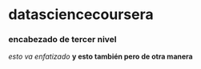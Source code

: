 # datasciencecoursera
### encabezado de tercer nivel
*esto va enfatizado*
**y esto también pero de otra manera**
